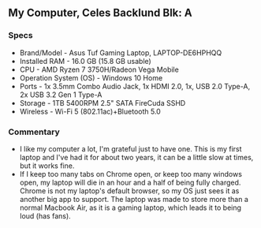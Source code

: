 ## My Computer, Celes Backlund Blk: A
### Specs
* Brand/Model - Asus Tuf Gaming Laptop, LAPTOP-DE6HPHQQ
* Installed RAM - 16.0 GB (15.8 GB usable)
* CPU - AMD Ryzen 7 3750H/Radeon Vega Mobile 
* Operation System (OS) - Windows 10 Home
* Ports - 1x 3.5mm Combo Audio Jack, 1x HDMI 2.0, 1x, USB 2.0 Type-A, 2x USB 3.2 Gen 1 Type-A
* Storage - 1TB 5400RPM 2.5" SATA FireCuda SSHD
* Wireless - Wi-Fi 5 (802.11ac)+Bluetooth 5.0 

### Commentary
* I like my computer a lot, I'm grateful just to have one. This is my first laptop and I've had it for about two years, it can be a little slow at times, but it works fine.
* If I keep too many tabs on Chrome open, or keep too many windows open, my laptop will die in an hour and a half of being fully charged. Chrome is not my laptop's default browser, so my OS just sees it as another big app to support. The laptop was made to store more than a normal Macbook Air, as it is a gaming laptop, which leads it to being loud (has fans).   
